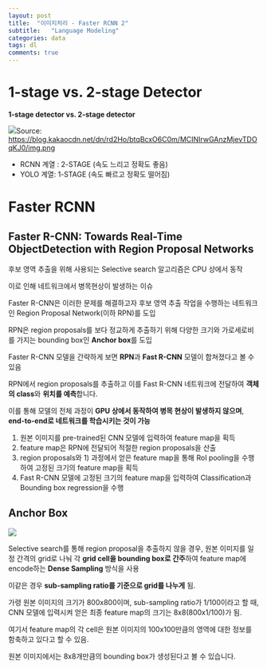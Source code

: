 ```yaml
---
layout: post
title:  "이미지처리 - Faster RCNN 2"
subtitle:   "Language Modeling"
categories: data
tags: dl
comments: true
---
```

# 1-stage vs. 2-stage Detector

**1-stage detector vs. 2-stage detector**

![](https://blog.kakaocdn.net/dn/rd2Ho/btqBcxO6C0m/MCINIrwGAnzMjevTDOqKJ0/img.png)Source: https://blog.kakaocdn.net/dn/rd2Ho/btqBcxO6C0m/MCINIrwGAnzMjevTDOqKJ0/img.png 

- RCNN 계열 : 2-STAGE (속도 느리고 정확도 좋음)
- YOLO 계열: 1-STAGE (속도 빠르고 정확도 떨어짐)



# Faster RCNN

## Faster R-CNN: Towards Real-Time ObjectDetection with Region Proposal Networks

[Faster R-CNN: Towards Real-Time ObjectDetection with Region Proposal Networks]: https://arxiv.org/pdf/1506.01497v3.pdf	"Faster R-CNN: Towards Real-Time ObjectDetection with Region Proposal Networks"



후보 영역 추출을 위해 사용되는 Selective search 알고리즘은 CPU 상에서 동작

이로 인해 네트워크에서 병목현상이 발생하는 이슈

Faster R-CNN은 이러한 문제를 해결하고자 후보 영역 추출 작업을 수행하는 네트워크인 Region Proposal Network(이하 RPN)를 도입

RPN은 region proposals를 보다 정교하게 추출하기 위해 다양한 크기와 가로세로비를 가지는 bounding box인 **Anchor box**를 도입

Faster R-CNN 모델을 간략하게 보면 **RPN**과 **Fast R-CNN** 모델이 합쳐졌다고 볼 수 있음

RPN에서 region proposals를 추출하고 이를 Fast R-CNN 네트워크에 전달하여 **객체의 class**와 **위치를 예측**합니다.

이를 통해 모델의 전체 과정이 **GPU 상에서 동작하여 병목 현상이 발생하지 않으며**, **end-to-end로 네트워크를 학습시키는 것이 가능**

1. 원본 이미지를 pre-trained된 CNN 모델에 입력하여 feature map을 획득
2. feature map은 RPN에 전달되어 적절한 region proposals을 산출
3. region proposals와 1) 과정에서 얻은 feature map을 통해 RoI pooling을 수행하여 고정된 크기의 feature map을 획득
4. Fast R-CNN 모델에 고정된 크기의 feature map을 입력하여 Classification과 Bounding box regression을 수행



## Anchor Box

![](https://encrypted-tbn0.gstatic.com/images?q=tbn:ANd9GcRtSJSyF_orrukpPtzAIlwb6ZSPwD7EuRkxHTAy4mhg1xg_Qq1pcfKWBSVffA3Mehww-IU&usqp=CAU)

Selective search를 통해 region proposal을 추출하지 않을 경우, 원본 이미지를 일정 간격의 grid로 나눠 각 **grid cell을 bounding box로 간주**하여 feature map에 encode하는 **Dense Sampling** 방식을 사용

이같은 경우 **sub-sampling ratio를 기준으로 grid를 나누게** 됨. 

가령 원본 이미지의 크기가 800x800이며, sub-sampling ratio가 1/100이라고 할 때, CNN 모델에 입력시켜 얻은 최종 feature map의 크기는 8x8(800x1/100)가 됨. 

여기서 feature map의 각 cell은 원본 이미지의 100x100만큼의 영역에 대한 정보를 함축하고 있다고 할 수 있음. 

원본 이미지에서는 8x8개만큼의 bounding box가 생성된다고 볼 수 있습니다.



